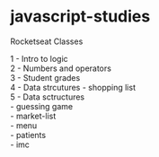 # javascript-studies

Rocketseat Classes

1 - Intro to logic <br>
2 - Numbers and operators <br>
3 - Student grades <br>
4 - Data strcutures - shopping list <br>
5 - Data sctructures <br>
    - guessing game <br>
    - market-list <br>
    - menu <br>
    - patients <br>
    - imc <br>





